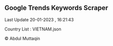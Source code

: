 

## Google Trends Keywords Scraper 
 
Last Update 20-01-2023 , 16:21:43

Country List :
VIETNAM.json



© Abdul Muttaqin 
